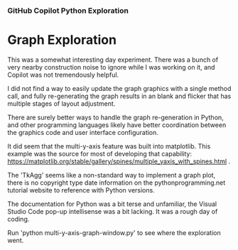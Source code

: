 
### GitHub Copilot Python Exploration

# Graph Exploration

This was a somewhat interesting day experiment. 
There was a bunch of very nearby construction noise to ignore while I was working on it, and Copilot was not tremendously helpful. 

I did not find a way to easily update the graph graphics with a single method call, 
and fully re-generating the graph results in an blank and flicker that has multiple
stages of layout adjustment.

There are surely better ways to handle the graph re-generation in Python, and 
other programming languages likely have better coordination between the graphics 
code and user interface configuration.

It did seem that the multi-y-axis feature was built into matplotlib. 
This example was the source for most of developing that capability: 
https://matplotlib.org/stable/gallery/spines/multiple_yaxis_with_spines.html .

The 'TkAgg' seems like a non-standard way to implement a graph plot, 
there is no copyright type date information on the pythonprogramming.net 
tutorial website to reference with Python versions.

The documentation for Python was a bit terse and unfamiliar,
the Visual Studio Code pop-up intellisense was a bit lacking. 
It was a rough day of coding.

Run 'python multi-y-axis-graph-window.py' to see where the exploration went.
